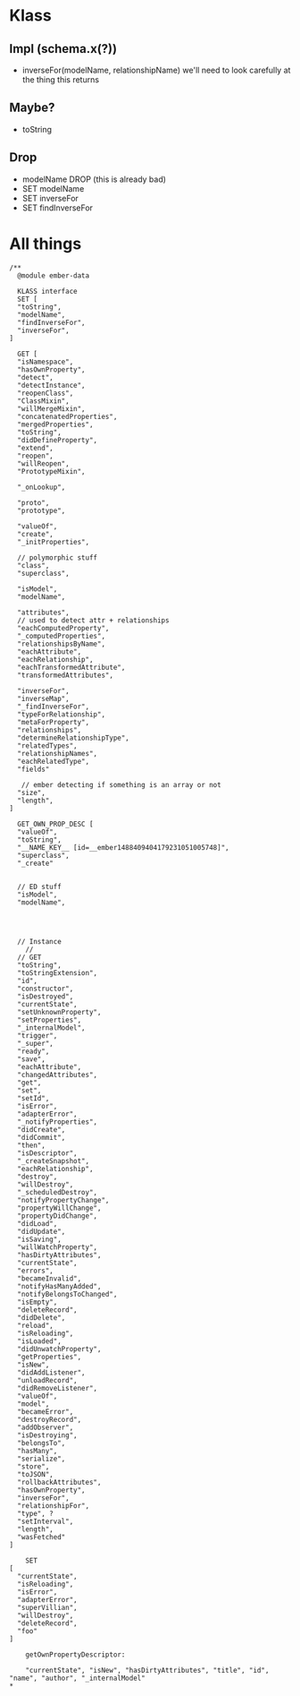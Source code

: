 # Klass

## Impl (schema.x(?))

  - inverseFor(modelName, relationshipName) 
    we'll need to look carefully at the thing this returns

## Maybe?

  - toString

## Drop

  - modelName DROP (this is already bad)
  - SET modelName
  - SET inverseFor
  - SET findInverseFor

# All things

    /**
      @module ember-data
    
      KLASS interface
      SET [
      "toString",
      "modelName",
      "findInverseFor",
      "inverseFor",
    ]
    
      GET [
      "isNamespace",
      "hasOwnProperty",
      "detect",
      "detectInstance",
      "reopenClass",
      "ClassMixin",
      "willMergeMixin",
      "concatenatedProperties",
      "mergedProperties",
      "toString",
      "didDefineProperty",
      "extend",
      "reopen",
      "willReopen",
      "PrototypeMixin",
    
      "_onLookup",
    
      "proto",
      "prototype",
    
      "valueOf",
      "create",
      "_initProperties",
    
      // polymorphic stuff
      "class",
      "superclass",
    
      "isModel",
      "modelName",
    
      "attributes",
      // used to detect attr + relationships
      "eachComputedProperty",
      "_computedProperties",
      "relationshipsByName",
      "eachAttribute",
      "eachRelationship",
      "eachTransformedAttribute",
      "transformedAttributes",
    
      "inverseFor",
      "inverseMap",
      "_findInverseFor",
      "typeForRelationship",
      "metaForProperty",
      "relationships",
      "determineRelationshipType",
      "relatedTypes",
      "relationshipNames",
      "eachRelatedType",
      "fields"
    
       // ember detecting if something is an array or not
      "size",
      "length",
    ]
    
      GET_OWN_PROP_DESC [
      "valueOf",
      "toString",
      "__NAME_KEY__ [id=__ember1488409404179231051005748]",
      "superclass",
      "_create"
    
    
      // ED stuff
      "isModel",
      "modelName",
    



      // Instance
        //
      // GET
      "toString",
      "toStringExtension",
      "id",
      "constructor",
      "isDestroyed",
      "currentState",
      "setUnknownProperty",
      "setProperties",
      "_internalModel",
      "trigger",
      "_super",
      "ready",
      "save",
      "eachAttribute",
      "changedAttributes",
      "get",
      "set",
      "setId",
      "isError",
      "adapterError",
      "_notifyProperties",
      "didCreate",
      "didCommit",
      "then",
      "isDescriptor",
      "_createSnapshot",
      "eachRelationship",
      "destroy",
      "willDestroy",
      "_scheduledDestroy",
      "notifyPropertyChange",
      "propertyWillChange",
      "propertyDidChange",
      "didLoad",
      "didUpdate",
      "isSaving",
      "willWatchProperty",
      "hasDirtyAttributes",
      "currentState",
      "errors",
      "becameInvalid",
      "notifyHasManyAdded",
      "notifyBelongsToChanged",
      "isEmpty",
      "deleteRecord",
      "didDelete",
      "reload",
      "isReloading",
      "isLoaded",
      "didUnwatchProperty",
      "getProperties",
      "isNew",
      "didAddListener",
      "unloadRecord",
      "didRemoveListener",
      "valueOf",
      "model",
      "becameError",
      "destroyRecord",
      "addObserver",
      "isDestroying",
      "belongsTo",
      "hasMany",
      "serialize",
      "store",
      "toJSON",
      "rollbackAttributes",
      "hasOwnProperty",
      "inverseFor",
      "relationshipFor",
      "type", ?
      "setInterval",
      "length",
      "wasFetched"
    ]
    
        SET
    [
      "currentState",
      "isReloading",
      "isError",
      "adapterError",
      "superVillian",
      "willDestroy",
      "deleteRecord",
      "foo"
    ]
    
        getOwnPropertyDescriptor:
    
        "currentState", "isNew", "hasDirtyAttributes", "title", "id", "name", "author", "_internalModel"
    *
